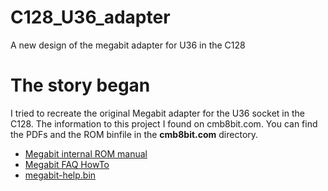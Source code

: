 # C128_U36_adapter
A new design of the megabit adapter for U36 in the C128

# The story began
I tried to recreate the original Megabit adapter for the U36 socket in the C128.
The information to this project I found on cmb8bit.com. You can find the PDFs and the ROM binfile in the <strong>cmb8bit.com</strong> directory.

<ul>
    <li> <a href="./cbm8bit.com/Megabit_internal_rom_manual.pdf"> Megabit internal ROM manual</a> </li>
    <li> <a href="./cbm8bit.com/MegaBit-faq-howtoo.pdf"> Megabit FAQ HowTo</a> </li>
    <li> <a href="./cbm8bit.com/megabit-help.BIN"> megabit-help.bin</a> </li>
</ul>
